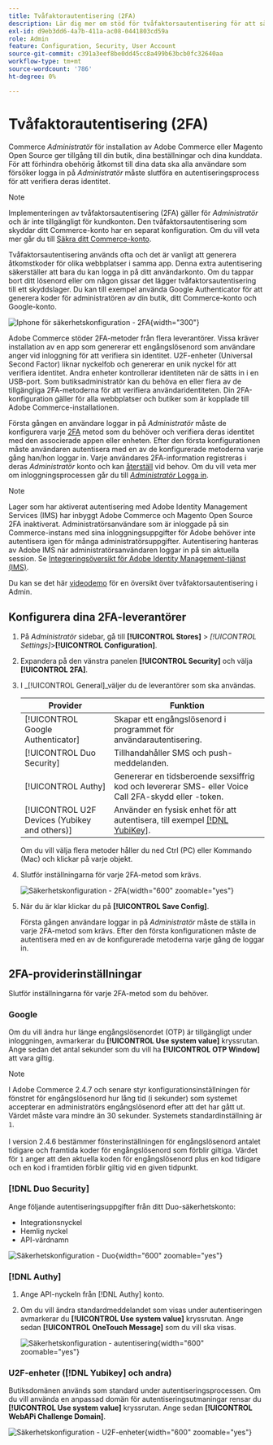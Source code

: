 ```yaml
---
title: Tvåfaktorautentisering (2FA)
description: Lär dig mer om stöd för tvåfaktorsautentisering för att säkerställa säkerheten i ditt system och dina data.
exl-id: d9eb3dd6-4a7b-411a-ac08-0441803cd59a
role: Admin
feature: Configuration, Security, User Account
source-git-commit: c391a3eef8be0dd45cc8a499b63bcb0fc32640aa
workflow-type: tm+mt
source-wordcount: '786'
ht-degree: 0%

---
```


# Tvåfaktorautentisering (2FA)

Commerce _Administratör_ för installation av Adobe Commerce eller Magento Open Source ger tillgång till din butik, dina beställningar och dina kunddata. För att förhindra obehörig åtkomst till dina data ska alla användare som försöker logga in på _Administratör_ måste slutföra en autentiseringsprocess för att verifiera deras identitet.

>[!NOTE]
>
>Implementeringen av tvåfaktorsautentisering (2FA) gäller för _Administratör_ och är inte tillgängligt för kundkonton. Den tvåfaktorsautentisering som skyddar ditt Commerce-konto har en separat konfiguration. Om du vill veta mer går du till [Säkra ditt Commerce-konto](../getting-started/commerce-account-secure.md).

Tvåfaktorsautentisering används ofta och det är vanligt att generera åtkomstkoder för olika webbplatser i samma app. Denna extra autentisering säkerställer att bara du kan logga in på ditt användarkonto. Om du tappar bort ditt lösenord eller om någon gissar det lägger tvåfaktorsautentisering till ett skyddslager. Du kan till exempel använda Google Authenticator för att generera koder för administratören av din butik, ditt Commerce-konto och Google-konto.

![Iphone för säkerhetskonfiguration - 2FA](./assets/google-authenticator-iphone.png){width="300"}

Adobe Commerce stöder 2FA-metoder från flera leverantörer. Vissa kräver installation av en app som genererar ett engångslösenord som användare anger vid inloggning för att verifiera sin identitet. U2F-enheter (Universal Second Factor) liknar nyckelfob och genererar en unik nyckel för att verifiera identitet. Andra enheter kontrollerar identiteten när de sätts in i en USB-port. Som butiksadministratör kan du behöva en eller flera av de tillgängliga 2FA-metoderna för att verifiera användaridentiteten. Din 2FA-konfiguration gäller för alla webbplatser och butiker som är kopplade till Adobe Commerce-installationen.

Första gången en användare loggar in på _Administratör_ måste de konfigurera varje [2FA](../configuration-reference/security/2fa.md) metod som du behöver och verifiera deras identitet med den associerade appen eller enheten. Efter den första konfigurationen måste användaren autentisera med en av de konfigurerade metoderna varje gång han/hon loggar in. Varje användares 2FA-information registreras i deras _Administratör_ konto och kan [återställ](security-two-factor-authentication-manage.md) vid behov. Om du vill veta mer om inloggningsprocessen går du till [_Administratör_ Logga in](../getting-started/admin-signin.md).

>[!NOTE]
>
>Lager som har aktiverat autentisering med Adobe Identity Management Services (IMS) har inbyggt Adobe Commerce och Magento Open Source 2FA inaktiverat. Administratörsanvändare som är inloggade på sin Commerce-instans med sina inloggningsuppgifter för Adobe behöver inte autentisera igen för många administratörsuppgifter. Autentisering hanteras av Adobe IMS när administratörsanvändaren loggar in på sin aktuella session. Se [Integreringsöversikt för Adobe Identity Management-tjänst (IMS)](https://experienceleague.adobe.com/docs/commerce-admin/start/admin/ims/adobe-ims-integration-overview.html).

Du kan se det här [videodemo](https://video.tv.adobe.com/v/339104?quality=12&learn=on) för en översikt över tvåfaktorsautentisering i Admin.

## Konfigurera dina 2FA-leverantörer

1. På _Administratör_ sidebar, gå till **[!UICONTROL Stores]** > _[!UICONTROL Settings]_>**[!UICONTROL Configuration]**.

1. Expandera på den vänstra panelen **[!UICONTROL Security]** och välja **[!UICONTROL 2FA]**.

1. I _[!UICONTROL General]_väljer du de leverantörer som ska användas.

   | Provider | Funktion |
   |--- |--- |
   | [!UICONTROL Google Authenticator] | Skapar ett engångslösenord i programmet för användarautentisering. |
   | [!UICONTROL Duo Security] | Tillhandahåller SMS och push-meddelanden. |
   | [!UICONTROL Authy] | Genererar en tidsberoende sexsiffrig kod och levererar SMS- eller Voice Call 2FA-skydd eller -token. |
   | [!UICONTROL U2F Devices (Yubikey and others)] | Använder en fysisk enhet för att autentisera, till exempel [[!DNL YubiKey]](https://www.yubico.com/). |

   Om du vill välja flera metoder håller du ned Ctrl (PC) eller Kommando (Mac) och klickar på varje objekt.

1. Slutför inställningarna för varje 2FA-metod som krävs.

   ![Säkerhetskonfiguration - 2FA](../configuration-reference/security/assets/2fa-general.png){width="600" zoomable="yes"}

1. När du är klar klickar du på **[!UICONTROL Save Config]**.

   Första gången användare loggar in på _Administratör_ måste de ställa in varje 2FA-metod som krävs. Efter den första konfigurationen måste de autentisera med en av de konfigurerade metoderna varje gång de loggar in.

## 2FA-providerinställningar

Slutför inställningarna för varje 2FA-metod som du behöver.

### Google

Om du vill ändra hur länge engångslösenordet (OTP) är tillgängligt under inloggningen, avmarkerar du **[!UICONTROL Use system value]** kryssrutan. Ange sedan det antal sekunder som du vill ha **[!UICONTROL OTP Window]** att vara giltig.

>[!NOTE]
>
>I Adobe Commerce 2.4.7 och senare styr konfigurationsinställningen för fönstret för engångslösenord hur lång tid (i sekunder) som systemet accepterar en administratörs engångslösenord efter att det har gått ut. Värdet måste vara mindre än 30 sekunder. Systemets standardinställning är `1`.<br><br> I version 2.4.6 bestämmer fönsterinställningen för engångslösenord antalet tidigare och framtida koder för engångslösenord som förblir giltiga. Värdet för `1` anger att den aktuella koden för engångslösenord plus en kod tidigare och en kod i framtiden förblir giltig vid en given tidpunkt.

### [!DNL Duo Security]

Ange följande autentiseringsuppgifter från ditt Duo-säkerhetskonto:

- Integrationsnyckel
- Hemlig nyckel
- API-värdnamn

![Säkerhetskonfiguration - Duo](../configuration-reference/security/assets/2fa-duo-security.png){width="600" zoomable="yes"}

### [!DNL Authy]

1. Ange API-nyckeln från [!DNL Authy] konto.

1. Om du vill ändra standardmeddelandet som visas under autentiseringen avmarkerar du **[!UICONTROL Use system value]** kryssrutan. Ange sedan **[!UICONTROL OneTouch Message]** som du vill ska visas.

   ![Säkerhetskonfiguration - autentisering](../configuration-reference/security/assets/2fa-authy.png){width="600" zoomable="yes"}

### U2F-enheter ([!DNL Yubikey] och andra)

Butiksdomänen används som standard under autentiseringsprocessen. Om du vill använda en anpassad domän för autentiseringsutmaningar rensar du **[!UICONTROL Use system value]** kryssrutan. Ange sedan **[!UICONTROL WebAPi Challenge Domain]**.

![Säkerhetskonfiguration - U2F-enheter](../configuration-reference/security/assets/2fa-u2f-key.png){width="600" zoomable="yes"}
